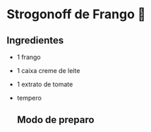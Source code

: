 # Strogonoff de Frango :chicken:

## Ingredientes

- 1 frango

- 1 caixa creme de leite

- 1 extrato de tomate

- tempero

  ## Modo de preparo	

  

